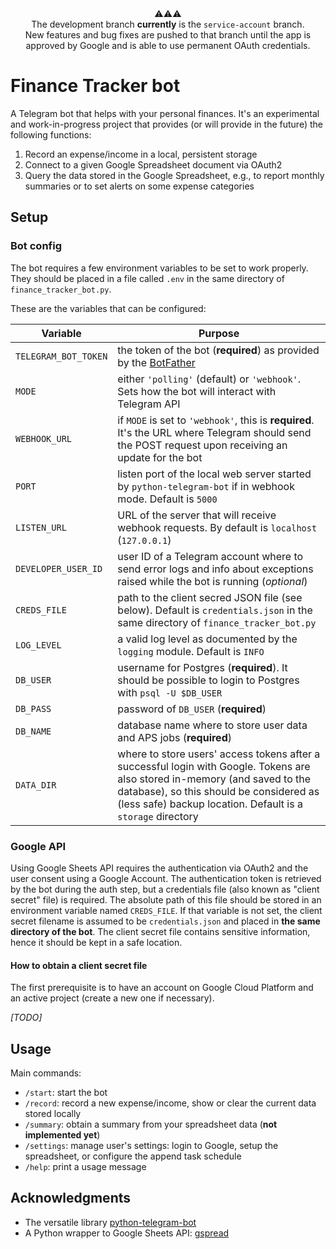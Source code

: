 <div align="center">⚠️⚠️⚠️<br>The development branch <strong>currently</strong> is the <code>service-account</code> branch.<br>New features and bug fixes are pushed to that branch until the app is approved by Google and is able to use permanent OAuth credentials.</div>

# Finance Tracker bot

A Telegram bot that helps with your personal finances. It's an experimental and work-in-progress project that provides (or will provide in the future) the following functions:

1. Record an expense/income in a local, persistent storage
2. Connect to a given Google Spreadsheet document via OAuth2
3. Query the data stored in the Google Spreadsheet, e.g., to report monthly summaries or to set alerts on some expense categories

## Setup

### Bot config

The bot requires a few environment variables to be set to work properly. They should be placed in a file called `.env` in the same directory of `finance_tracker_bot.py`.

These are the variables that can be configured:

| Variable | Purpose |
| --- | --- |
| `TELEGRAM_BOT_TOKEN` | the token of the bot (**required**) as provided by the [BotFather](https://t.me/botfather) |
| `MODE` | either `'polling'` (default) or `'webhook'`. Sets how the bot will interact with Telegram API |
| `WEBHOOK_URL` | if `MODE` is set to `'webhook'`, this is **required**. It's the URL where Telegram should send the POST request upon receiving an update for the bot |
| `PORT` | listen port of the local web server started by `python-telegram-bot` if in webhook mode. Default is `5000` |
| `LISTEN_URL` | URL of the server that will receive webhook requests. By default is `localhost` (`127.0.0.1`) 
| `DEVELOPER_USER_ID` | user ID of a Telegram account where to send error logs and info about exceptions raised while the bot is running (*optional*)
| `CREDS_FILE` | path to the client secred JSON file (see below). Default is `credentials.json` in the same directory of `finance_tracker_bot.py` 
| `LOG_LEVEL` | a valid log level as documented by the `logging` module. Default is `INFO`
| `DB_USER` | username for Postgres (**required**). It should be possible to login to Postgres with `psql -U $DB_USER`
| `DB_PASS` | password of `DB_USER` (**required**)
| `DB_NAME` | database name where to store user data and APS jobs (**required**)
| `DATA_DIR` | where to store users' access tokens after a successful login with Google. Tokens are also stored in-memory (and saved to the database), so this should be considered as (less safe) backup location. Default is a `storage` directory

### Google API

Using Google Sheets API requires the authentication via OAuth2 and the user consent using a Google Account. The authentication token is retrieved by the bot during the auth step, but a credentials file (also known as "client secret" file) is required. The absolute path of this file should be stored in an environment variable named `CREDS_FILE`. If that variable is not set, the client secret filename is assumed to be `credentials.json` and placed in **the same directory of the bot**. The client secret file contains sensitive information, hence it should be kept in a safe location.

#### How to obtain a client secret file

The first prerequisite is to have an account on Google Cloud Platform and an active project (create a new one if necessary).

*[TODO]*

## Usage

Main commands:

- `/start`: start the bot
- `/record`: record a new expense/income, show or clear the current data stored locally
- `/summary`: obtain a summary from your spreadsheet data (**not implemented yet**)
- `/settings`: manage user's settings: login to Google, setup the spreadsheet, or configure the append task schedule
- `/help`: print a usage message

## Acknowledgments

- The versatile library [python-telegram-bot](https://github.com/python-telegram-bot/python-telegram-bot)
- A Python wrapper to Google Sheets API: [gspread](https://github.com/burnash/gspread)
